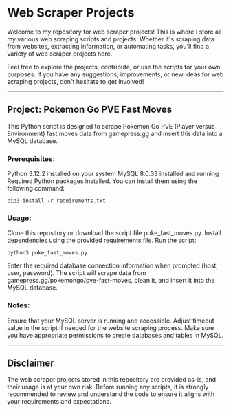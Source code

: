 # Web Scraper Projects
Welcome to my repository for web scraper projects! This is where I store all my various web scraping scripts and projects. Whether it's scraping data from websites, extracting information, or automating tasks, you'll find a variety of web scraper projects here.

Feel free to explore the projects, contribute, or use the scripts for your own purposes. If you have any suggestions, improvements, or new ideas for web scraping projects, don't hesitate to get involved!
______________________________________

## Project: Pokemon Go PVE Fast Moves
This Python script is designed to scrape Pokemon Go PVE (Player versus Environment) fast moves data from gamepress.gg and insert this data into a MySQL database.

### Prerequisites:
Python 3.12.2 installed on your system
MySQL 8.0.33 installed and running
Required Python packages installed. You can install them using the following command:
```shell script
pip3 install -r requirements.txt
```

### Usage:
Clone this repository or download the script file poke_fast_moves.py.
Install dependencies using the provided requirements file.
Run the script:
```shell script
python3 poke_fast_moves.py
```
Enter the required database connection information when prompted (host, user, password).
The script will scrape data from gamepress.gg/pokemongo/pve-fast-moves, clean it, and insert it into the MySQL database.

### Notes:
Ensure that your MySQL server is running and accessible.
Adjust timeout value in the script if needed for the website scraping process.
Make sure you have appropriate permissions to create databases and tables in MySQL.
______________________________________

## Disclaimer
The web scraper projects stored in this repository are provided as-is, and their usage is at your own risk. Before running any scripts, it is strongly recommended to review and understand the code to ensure it aligns with your requirements and expectations.
